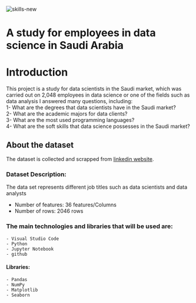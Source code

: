 ![skills-new](https://user-images.githubusercontent.com/60079586/157365561-21f7d9da-1fc6-4861-b8bf-e07bfcc9a4ea.jpg)

# A study for employees in data science in Saudi Arabia



# Introduction
This project is a study for data scientists in the Saudi market, which was carried out on 2,048 employees in data science or one of the fields such as data analysis
I answered many questions, including:
<br>1- What are the degrees that data scientists have in the Saudi market?
<br>2- What are the academic majors for data clients?
<br>3- What are the most used programming languages?
<br>4- What are the soft skills that data science possesses in the Saudi market?

## About the dataset
The dataset is collected and scrapped from [linkedin website](https://www.linkedin.com).



### Dataset Description: 

The data set represents different job titles such as data scientists and data analysts
   - Number of features:    36 features/Columns
   - Number of rows:        2046 rows


    
### The main technologies and libraries that will be used are: 
    - Visual Studio Code
    - Python 
    - Jupyter Notebook
    - github

#### Libraries: 
    - Pandas
    - NumPy 
    - Matplotlib
    - Seaborn
